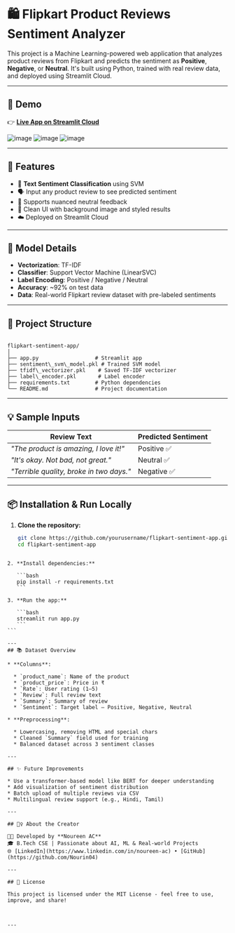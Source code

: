 
# 🛍️ Flipkart Product Reviews Sentiment Analyzer

This project is a Machine Learning-powered web application that analyzes product reviews from Flipkart and predicts the sentiment as **Positive**, **Negative**, or **Neutral**. It's built using Python, trained with real review data, and deployed using Streamlit Cloud.

---

## 🚀 Demo

👉 **[Live App on Streamlit Cloud](https://flipkart-reviews-sentiment-analysis2.streamlit.app/)**  


![image](https://github.com/user-attachments/assets/65271bee-d075-40c8-a976-fd69fabc1a1e)
![image](https://github.com/user-attachments/assets/38c6d78e-3d5a-44d9-8236-f712344da283)
![image](https://github.com/user-attachments/assets/926a7a2f-356e-42a0-a86f-68e61df888a7)



---

## 📌 Features

- 🧠 **Text Sentiment Classification** using SVM
- 🗣️ Input any product review to see predicted sentiment
- 💬 Supports nuanced neutral feedback
- 🎨 Clean UI with background image and styled results
- ☁️ Deployed on Streamlit Cloud

---

## 🧠 Model Details

- **Vectorization**: TF-IDF
- **Classifier**: Support Vector Machine (LinearSVC)
- **Label Encoding**: Positive / Negative / Neutral
- **Accuracy**: ~92% on test data
- **Data**: Real-world Flipkart review dataset with pre-labeled sentiments

---

## 📁 Project Structure

```

flipkart-sentiment-app/
│
├── app.py                  # Streamlit app
├── sentiment\_svm\_model.pkl # Trained SVM model
├── tfidf\_vectorizer.pkl    # Saved TF-IDF vectorizer
├── label\_encoder.pkl       # Label encoder
├── requirements.txt        # Python dependencies
└── README.md               # Project documentation

````

---

## 💡 Sample Inputs

| Review Text | Predicted Sentiment |
|-------------|---------------------|
| *"The product is amazing, I love it!"* | Positive ✅ |
| *"It's okay. Not bad, not great."*     | Neutral ✅ |
| *"Terrible quality, broke in two days."* | Negative ✅ |

---

## 📦 Installation & Run Locally

1. **Clone the repository:**
   ```bash
   git clone https://github.com/yourusername/flipkart-sentiment-app.git
   cd flipkart-sentiment-app
````

2. **Install dependencies:**

   ```bash
   pip install -r requirements.txt
   ```

3. **Run the app:**

   ```bash
   streamlit run app.py
   ```
```

---
## 📚 Dataset Overview

* **Columns**:

  * `product_name`: Name of the product
  * `product_price`: Price in ₹
  * `Rate`: User rating (1–5)
  * `Review`: Full review text
  * `Summary`: Summary of review
  * `Sentiment`: Target label — Positive, Negative, Neutral

* **Preprocessing**:

  * Lowercasing, removing HTML and special chars
  * Cleaned `Summary` field used for training
  * Balanced dataset across 3 sentiment classes

---

## ✨ Future Improvements

* Use a transformer-based model like BERT for deeper understanding
* Add visualization of sentiment distribution
* Batch upload of multiple reviews via CSV
* Multilingual review support (e.g., Hindi, Tamil)

---

## 🙋‍♀️ About the Creator

👩‍💻 Developed by **Noureen AC**
🎓 B.Tech CSE | Passionate about AI, ML & Real-world Projects
🌐 [LinkedIn](https://www.linkedin.com/in/noureen-ac) • [GitHub](https://github.com/Nourin04)

---

## 📄 License

This project is licensed under the MIT License - feel free to use, improve, and share!



---
